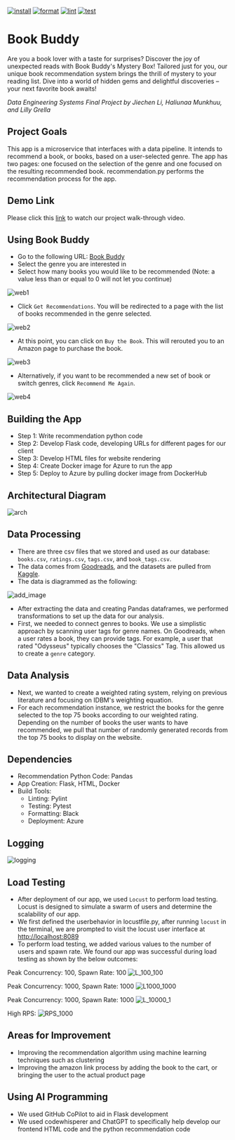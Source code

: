 [![install](https://github.com/nogibjj/Final_LG_JL_KM/actions/workflows/install.yml/badge.svg)](https://github.com/nogibjj/Final_LG_JL_KM/actions/workflows/install.yml) [![format](https://github.com/nogibjj/Final_LG_JL_KM/actions/workflows/format.yml/badge.svg)](https://github.com/nogibjj/Final_LG_JL_KM/actions/workflows/format.yml) [![lint](https://github.com/nogibjj/Final_LG_JL_KM/actions/workflows/lint.yml/badge.svg)](https://github.com/nogibjj/Final_LG_JL_KM/actions/workflows/lint.yml)  [![test](https://github.com/nogibjj/Final_LG_JL_KM/actions/workflows/test.yml/badge.svg)](https://github.com/nogibjj/Final_LG_JL_KM/actions/workflows/test.yml)

# Book Buddy

Are you a book lover with a taste for surprises? Discover the joy of unexpected reads with Book Buddy's Mystery Box! Tailored just for you, our unique book recommendation system brings the thrill of mystery to your reading list. Dive into a world of hidden gems and delightful discoveries – your next favorite book awaits!

*Data Engineering Systems Final Project by Jiechen Li, Haliunaa Munkhuu, and Lilly Grella*

## Project Goals

This app is a microservice that interfaces with a data pipeline. It intends to recommend a book, or books, based on a user-selected genre.
The app has two pages: one focused on the selection of the genre and one focused on the resulting recommended book.
recommendation.py performs the recommendation process for the app.

## Demo Link

Please click this [link](https://youtu.be/SxbY_kcvkrA) to watch our project walk-through video.

## Using Book Buddy

* Go to the following URL: [Book Buddy](https://bookbuddy3.azurewebsites.net/)
* Select the genre you are interested in
* Select how many books you would like to be recommended (Note: a value less than or equal to 0 will not let you continue)

![web1](imgs/web1.png)

* Click `Get Recommendations`. You will be redirected to a page with the list of books recommended in the genre selected.

![web2](imgs/web2.png)

* At this point, you can click on `Buy the Book`. This will rerouted you to an Amazon page to purchase the book.

![web3](imgs/web3.png)

* Alternatively, if you want to be recommended a new set of book or switch genres, click `Recommend Me Again`.

![web4](imgs/web4.png)

## Building the App

* Step 1: Write recommendation python code
* Step 2: Develop Flask code, developing URLs for different pages for our client
* Step 3: Develop HTML files for website rendering
* Step 4: Create Docker image for Azure to run the app
* Step 5: Deploy to Azure by pulling docker image from DockerHub

## Architectural Diagram

![arch](imgs/archDiagram.drawio.png)

## Data Processing

* There are three csv files that we stored and used as our database: ``books.csv``, ``ratings.csv``, ``tags.csv``, and ``book_tags.csv``.
* The data comes from [Goodreads](https://www.goodreads.com/), and the datasets are pulled from [Kaggle](https://www.kaggle.com/).
* The data is diagrammed as the following:

![add_image](imgs/add_image.png)

* After extracting the data and creating Pandas dataframes, we performed transformations to set up the data for our analysis.
* First, we needed to connect genres to books. We use a simplistic approach by scanning user tags for genre names. On Goodreads, when a user rates a book, they can provide tags. For example, a user that rated "Odysseus" typically chooses the "Classics" Tag. This allowed us to create a `genre` category.

## Data Analysis

* Next, we wanted to create a weighted rating system, relying on previous literature and focusing on IDBM's weighting equation.
* For each recommendation instance, we restrict the books for the genre selected to the top 75 books according to our weighted rating. Depending on the number of books the user wants to have recommended, we pull that number of randomly generated records from the top 75 books to display on the website.

## Dependencies

* Recommendation Python Code: Pandas
* App Creation: Flask, HTML, Docker
* Build Tools:
  * Linting: Pylint
  * Testing: Pytest
  * Formatting: Black
  * Deployment: Azure

## Logging

![logging](imgs/logging.png)

## Load Testing

* After deployment of our app, we used `Locust` to perform load testing. Locust is designed to simulate a swarm of users and determine the scalability of our app.
* We first defined the userbehavior in locustfile.py, after running `locust` in the terminal, we are prompted to visit the locust user interface at <http://localhost:8089>
* To perform load testing, we added various values to the number of users and spawn rate. We found our app was successful during load testing as shown by the below outcomes:

Peak Concurrency: 100, Spawn Rate: 100
![L_100_100](imgs/L_100_100.png)

Peak Concurrency: 1000, Spawn Rate: 1000
![L1000_1000](imgs/L1000_1000.png)

Peak Concurrency: 1000, Spawn Rate: 1000
![L_10000_1](imgs/L_10000_1.png)

High RPS:
![RPS_1000](imgs/RPS_1000+.png)

## Areas for Improvement

* Improving the recommendation algorithm using machine learning techniques such as clustering
* Improving the amazon link process by adding the book to the cart, or bringing the user to the actual product page

## Using AI Programming

* We used GitHub CoPilot to aid in Flask development
* We used codewhisperer and ChatGPT to specifically help develop our frontend HTML code and the python recommendation code
